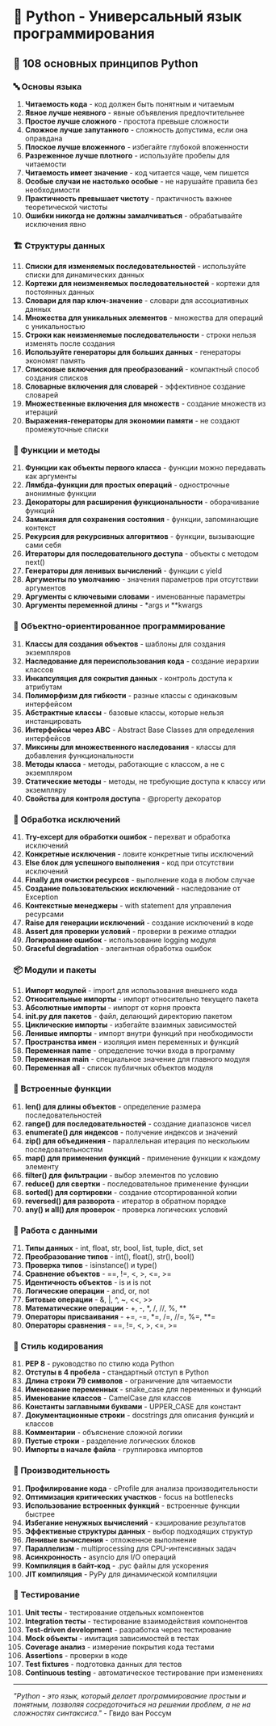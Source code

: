 # 🐍 Python - Универсальный язык программирования

## 🌟 108 основных принципов Python

### 🔤 Основы языка

1. **Читаемость кода** - код должен быть понятным и читаемым
2. **Явное лучше неявного** - явные объявления предпочтительнее
3. **Простое лучше сложного** - простота превыше сложности
4. **Сложное лучше запутанного** - сложность допустима, если она оправдана
5. **Плоское лучше вложенного** - избегайте глубокой вложенности
6. **Разреженное лучше плотного** - используйте пробелы для читаемости
7. **Читаемость имеет значение** - код читается чаще, чем пишется
8. **Особые случаи не настолько особые** - не нарушайте правила без необходимости
9. **Практичность превышает чистоту** - практичность важнее теоретической чистоты
10. **Ошибки никогда не должны замалчиваться** - обрабатывайте исключения явно

### 🏗️ Структуры данных

11. **Списки для изменяемых последовательностей** - используйте списки для динамических данных
12. **Кортежи для неизменяемых последовательностей** - кортежи для постоянных данных
13. **Словари для пар ключ-значение** - словари для ассоциативных данных
14. **Множества для уникальных элементов** - множества для операций с уникальностью
15. **Строки как неизменяемые последовательности** - строки нельзя изменять после создания
16. **Используйте генераторы для больших данных** - генераторы экономят память
17. **Списковые включения для преобразований** - компактный способ создания списков
18. **Словарные включения для словарей** - эффективное создание словарей
19. **Множественные включения для множеств** - создание множеств из итераций
20. **Выражения-генераторы для экономии памяти** - не создают промежуточные списки

### 🔄 Функции и методы

21. **Функции как объекты первого класса** - функции можно передавать как аргументы
22. **Лямбда-функции для простых операций** - однострочные анонимные функции
23. **Декораторы для расширения функциональности** - оборачивание функций
24. **Замыкания для сохранения состояния** - функции, запоминающие контекст
25. **Рекурсия для рекурсивных алгоритмов** - функции, вызывающие сами себя
26. **Итераторы для последовательного доступа** - объекты с методом next()
27. **Генераторы для ленивых вычислений** - функции с yield
28. **Аргументы по умолчанию** - значения параметров при отсутствии аргументов
29. **Аргументы с ключевыми словами** - именованные параметры
30. **Аргументы переменной длины** - *args и **kwargs

### 🎯 Объектно-ориентированное программирование

31. **Классы для создания объектов** - шаблоны для создания экземпляров
32. **Наследование для переиспользования кода** - создание иерархии классов
33. **Инкапсуляция для сокрытия данных** - контроль доступа к атрибутам
34. **Полиморфизм для гибкости** - разные классы с одинаковым интерфейсом
35. **Абстрактные классы** - базовые классы, которые нельзя инстанцировать
36. **Интерфейсы через ABC** - Abstract Base Classes для определения интерфейсов
37. **Миксины для множественного наследования** - классы для добавления функциональности
38. **Методы класса** - методы, работающие с классом, а не с экземпляром
39. **Статические методы** - методы, не требующие доступа к классу или экземпляру
40. **Свойства для контроля доступа** - @property декоратор

### 🧪 Обработка исключений

41. **Try-except для обработки ошибок** - перехват и обработка исключений
42. **Конкретные исключения** - ловите конкретные типы исключений
43. **Else блок для успешного выполнения** - код при отсутствии исключений
44. **Finally для очистки ресурсов** - выполнение кода в любом случае
45. **Создание пользовательских исключений** - наследование от Exception
46. **Контекстные менеджеры** - with statement для управления ресурсами
47. **Raise для генерации исключений** - создание исключений в коде
48. **Assert для проверки условий** - проверки в режиме отладки
49. **Логирование ошибок** - использование logging модуля
50. **Graceful degradation** - элегантная обработка ошибок

### 📦 Модули и пакеты

51. **Импорт модулей** - import для использования внешнего кода
52. **Относительные импорты** - импорт относительно текущего пакета
53. **Абсолютные импорты** - импорт от корня проекта
54. **__init__.py для пакетов** - файл, делающий директорию пакетом
55. **Циклические импорты** - избегайте взаимных зависимостей
56. **Ленивые импорты** - импорт внутри функций при необходимости
57. **Пространства имен** - изоляция имен переменных и функций
58. **Переменная __name__** - определение точки входа в программу
59. **Переменная __main__** - специальное значение для главного модуля
60. **Переменная __all__** - список публичных объектов модуля

### 🔧 Встроенные функции

61. **len() для длины объектов** - определение размера последовательностей
62. **range() для последовательностей** - создание диапазонов чисел
63. **enumerate() для индексов** - получение индексов и значений
64. **zip() для объединения** - параллельная итерация по нескольким последовательностям
65. **map() для применения функций** - применение функции к каждому элементу
66. **filter() для фильтрации** - выбор элементов по условию
67. **reduce() для свертки** - последовательное применение функции
68. **sorted() для сортировки** - создание отсортированной копии
69. **reversed() для разворота** - итератор в обратном порядке
70. **any() и all() для проверок** - проверка логических условий

### 🧮 Работа с данными

71. **Типы данных** - int, float, str, bool, list, tuple, dict, set
72. **Преобразование типов** - int(), float(), str(), bool()
73. **Проверка типов** - isinstance() и type()
74. **Сравнение объектов** - ==, !=, <, >, <=, >=
75. **Идентичность объектов** - is и is not
76. **Логические операции** - and, or, not
77. **Битовые операции** - &, |, ^, ~, <<, >>
78. **Математические операции** - +, -, *, /, //, %, **
79. **Операторы присваивания** - +=, -=, *=, /=, //=, %=, **=
80. **Операторы сравнения** - ==, !=, <, >, <=, >=

### 🎨 Стиль кодирования

81. **PEP 8** - руководство по стилю кода Python
82. **Отступы в 4 пробела** - стандартный отступ в Python
83. **Длина строки 79 символов** - ограничение для читаемости
84. **Именование переменных** - snake_case для переменных и функций
85. **Именование классов** - CamelCase для классов
86. **Константы заглавными буквами** - UPPER_CASE для констант
87. **Документационные строки** - docstrings для описания функций и классов
88. **Комментарии** - объяснение сложной логики
89. **Пустые строки** - разделение логических блоков
90. **Импорты в начале файла** - группировка импортов

### 🚀 Производительность

91. **Профилирование кода** - cProfile для анализа производительности
92. **Оптимизация критических участков** - focus на bottlenecks
93. **Использование встроенных функций** - встроенные функции быстрее
94. **Избегание ненужных вычислений** - кэширование результатов
95. **Эффективные структуры данных** - выбор подходящих структур
96. **Ленивые вычисления** - отложенное выполнение
97. **Параллелизм** - multiprocessing для CPU-интенсивных задач
98. **Асинхронность** - asyncio для I/O операций
99. **Компиляция в байт-код** - .pyc файлы для ускорения
100. **JIT компиляция** - PyPy для динамической компиляции

### 🧪 Тестирование

101. **Unit тесты** - тестирование отдельных компонентов
102. **Integration тесты** - тестирование взаимодействия компонентов
103. **Test-driven development** - разработка через тестирование
104. **Mock объекты** - имитация зависимостей в тестах
105. **Coverage анализ** - измерение покрытия кода тестами
106. **Assertions** - проверки в коде
107. **Test fixtures** - подготовка данных для тестов
108. **Continuous testing** - автоматическое тестирование при изменениях

---

*"Python - это язык, который делает программирование простым и понятным, позволяя сосредоточиться на решении проблем, а не на сложностях синтаксиса."* - Гвидо ван Россум
